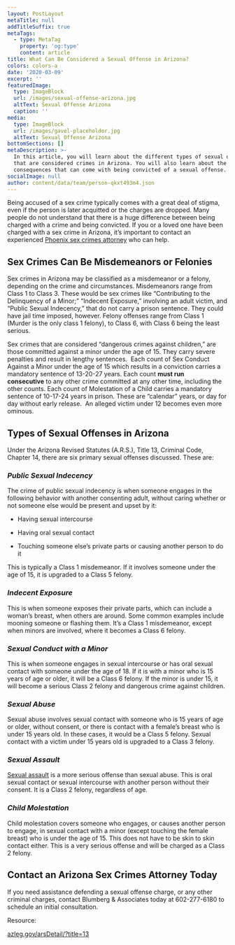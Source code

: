 ```yaml
---
layout: PostLayout
metaTitle: null
addTitleSuffix: true
metaTags:
  - type: MetaTag
    property: 'og:type'
    content: article
title: What Can Be Considered a Sexual Offense in Arizona?
colors: colors-a
date: '2020-03-09'
excerpt: ''
featuredImage:
  type: ImageBlock
  url: /images/sexual-offense-arizona.jpg
  altText: Sexual Offense Arizona
  caption: ''
media:
  type: ImageBlock
  url: /images/gavel-placeholder.jpg
  altText: Sexual Offense Arizona
bottomSections: []
metaDescription: >-
  In this article, you will learn about the different types of sexual offenses
  that are considered crimes in Arizona. You will also learn about the
  consequences that can come with being convicted of a sexual offense.
socialImage: null
author: content/data/team/person-qkxt493m4.json
---
```

Being accused of a sex crime typically comes with a great deal of stigma, even if the person is later acquitted or the charges are dropped. Many people do not understand that there is a huge difference between being charged with a crime and being convicted. If you or a loved one have been charged with a sex crime in Arizona, it’s important to contact an experienced [Phoenix sex crimes attorney](https://azblumberglaw.com/phoenix-criminal-attorney/sex-crimes/) who can help.

## **Sex Crimes Can Be Misdemeanors or Felonies**

Sex crimes in Arizona may be classified as a misdemeanor or a felony, depending on the crime and circumstances. Misdemeanors range from Class 1 to Class 3. These would be sex crimes like “Contributing to the Delinquency of a Minor;” “Indecent Exposure,” involving an adult victim, and “Public Sexual Indecency,” that do not carry a prison sentence. They could have jail time imposed, however. Felony offenses range from Class 1 (Murder is the only class 1 felony), to Class 6, with Class 6 being the least serious.

Sex crimes that are considered “dangerous crimes against children,” are those committed against a minor under the age of 15. They carry severe penalties and result in lengthy sentences.  Each count of Sex Conduct Against a Minor under the age of 15 which results in a conviction carries a mandatory sentence of 13-20-27 years. Each count **must run consecutive** to any other crime committed at any other time, including the other counts. Each count of Molestation of a Child carries a mandatory sentence of 10-17-24 years in prison. These are “calendar” years, or day for day without early release.  An alleged victim under 12 becomes even more ominous.

## **Types of Sexual Offenses in Arizona**

Under the Arizona Revised Statutes (A.R.S.), Title 13, Criminal Code, Chapter 14, there are six primary sexual offenses discussed. These are:

### *Public Sexual Indecency*

The crime of public sexual indecency is when someone engages in the following behavior with another consenting adult, without caring whether or not someone else would be present and upset by it:

*   Having sexual intercourse

*   Having oral sexual contact

*   Touching someone else’s private parts or causing another person to do it

This is typically a Class 1 misdemeanor. If it involves someone under the age of 15, it is upgraded to a Class 5 felony.

### *Indecent Exposure*

This is when someone exposes their private parts, which can include a woman’s breast, when others are around. Some common examples include mooning someone or flashing them. It’s a Class 1 misdemeanor, except when minors are involved, where it becomes a Class 6 felony.

### *Sexual Conduct with a Minor*

This is when someone engages in sexual intercourse or has oral sexual contact with someone under the age of 18. If it is with a minor who is 15 years of age or older, it will be a Class 6 felony. If the minor is under 15, it will become a serious Class 2 felony and dangerous crime against children.

### *Sexual Abuse*

Sexual abuse involves sexual contact with someone who is 15 years of age or older, without consent, or there is contact with a female’s breast who is under 15 years old. In these cases, it would be a Class 5 felony. Sexual contact with a victim under 15 years old is upgraded to a Class 3 felony.

### *Sexual Assault*

[Sexual assault](https://azblumberglaw.com/phoenix-criminal-attorney/sexual-assault/) is a more serious offense than sexual abuse. This is oral sexual contact or sexual intercourse with another person without their consent. It is a Class 2 felony, regardless of age.

### *Child Molestation*

Child molestation covers someone who engages, or causes another person to engage, in sexual contact with a minor (except touching the female breast) who is under the age of 15. This does not have to be skin to skin contact either. This is a very serious offense and will be charged as a Class 2 felony.

## **Contact an Arizona Sex Crimes Attorney Today**

If you need assistance defending a sexual offense charge, or any other criminal charges, contact Blumberg & Associates today at 602-277-6180 to schedule an initial consultation.

Resource:

[azleg.gov/arsDetail/?title=13](https://azleg.gov/arsDetail/?title=13)
